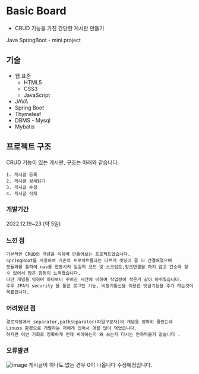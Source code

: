 # Basic Board
- CRUD 기능을 가진 간단한 게시판 만들기

Java SpringBoot - mini project


## 기술 
- 웹 표준
	- HTML5
	- CSS3
	- JavaScript
- JAVA
- Spring Boot
- Thymeleaf
- DBMS - Mysql
- Mybatis

## 프로젝트 구조
CRUD 기능이 있는 게시판, 구조는 아래와 같습니다.

```
1. 게시글 등록
2. 게시글 상세읽기
3. 게시글 수정
4. 게시글 삭제
```

### 개발기간
2022.12.19~23 (약 5일)

### 느낀 점 
```
기본적인 CRUD의 개념을 익히며 만들어보는 프로젝트였습니다.
SpringBoot를 사용하여 기존의 프로젝트들과는 다르게 셋팅이 좀 더 간결해졌으며 
모듈화를 통하여 nav를 연동시켜 일일히 코드 및 스크립트,링크연결을 하지 않고 간소화 할 수 있어서 많은 장점이 느껴졌습니다. 
다만 개념을 익히며 하다보니 주어진 시간에 비하여 작업량이 적은거 같아 아쉬웠습니다.
추후 JPA의 security 을 통한 로그인 기능, 비동기통신을 이용한 댓글기능을 추가 하는것이 목표입니다.
```

### 어려웠던 점
```
경로지정에서 separator,pathSeparator(파일구분자)의 개념을 정확히 몰랐는데
Linuxs 환경으로 개발하는 저에게 있어서 애를 많이 먹었습니다. 
하지만 이번 기회로 정확하게 언제 써야하는지 왜 쓰는지 다시는 안까먹을거 같습니다 .
```




### 오류발견
![image](https://user-images.githubusercontent.com/113006964/209304464-455e8f6d-01c1-43bb-bb91-2b5b51fb2e0c.png)
게시글이 하나도 없는 경우 0이 나옵니다 수정예정입니다.
